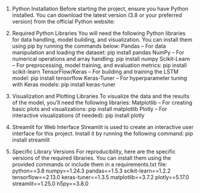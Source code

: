 1. Python Installation
Before starting the project, ensure you have Python installed. You can download the latest version (3.8 or your preferred version) from the official Python website:

2. Required Python Libraries
You will need the following Python libraries for data handling, model building, and visualization. You can install them using pip by running the commands below:
Pandas – For data manipulation and loading the dataset: pip install pandas
NumPy – For numerical operations and array handling: pip install numpy
Scikit-Learn – For preprocessing, model training, and evaluation metrics: pip install scikit-learn
TensorFlow/Keras – For building and training the LSTM model: pip install tensorflow
Keras-Tuner – For hyperparameter tuning with Keras models: pip install keras-tuner

3. Visualization and Plotting Libraries
To visualize the data and the results of the model, you’ll need the following libraries:
Matplotlib – For creating basic plots and visualizations: pip install matplotlib
Plotly – For interactive visualizations (if needed): pip install plotly

4. Streamlit for Web Interface
Streamlit is used to create an interactive user interface for this project. Install it by running the following command:
pip install streamlit

5. Specific Library Versions
For reproducibility, here are the specific versions of the required libraries. You can install them using the provided commands or include them in a requirements.txt file:
python==3.8
numpy==1.24.3
pandas==1.5.3
scikit-learn==1.2.2
tensorflow==2.13.0
keras-tuner==1.3.5
matplotlib==3.7.2
plotly==5.17.0
streamlit==1.25.0
h5py==3.8.0
